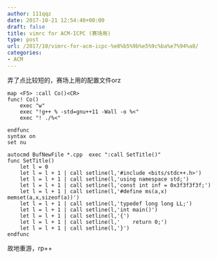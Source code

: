 ```yaml
---
author: 111qqz
date: 2017-10-21 12:54:40+00:00
draft: false
title: vimrc for ACM-ICPC (赛场用)
type: post
url: /2017/10/vimrc-for-acm-icpc-%e8%b5%9b%e5%9c%ba%e7%94%a8/
categories:
- ACM
---
```


弄了点比较短的，赛场上用的配置文件orz


    
    map <F5> :call Co()<CR>
    func! Co()
        exec "w"
        exec "!g++ % -std=gnu++11 -Wall -o %<"
        exec "! ./%<"
    
    endfunc
    syntax on
    set nu
    
    autocmd BufNewFile *.cpp  exec ":call SetTitle()"
    func SetTitle()
        let l = 0
        let l = l + 1 | call setline(l,'#include <bits/stdc++.h>')
        let l = l + 1 | call setline(l,'using namespace std;')
        let l = l + 1 | call setline(l,'const int inf = 0x3f3f3f3f;')
        let l = l + 1 | call setline(l,'#define ms(a,x) memset(a,x,sizeof(a))')
        let l = l + 1 | call setline(l,'typedef long long LL;')
        let l = l + 1 | call setline(l,'int main()')
        let l = l + 1 | call setline(l,'{')
        let l = l + 1 | call setline(l,'    return 0;')
        let l = l + 1 | call setline(l,'}')
    endfunc



故地重游，rp++


